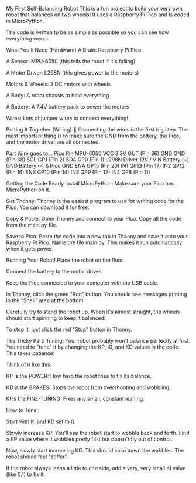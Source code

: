 My First Self-Balancing Robot
This is a fun project to build your very own robot that balances on two wheels! It uses a Raspberry Pi Pico and is coded in MicroPython.

The code is written to be as simple as possible so you can see how everything works.

What You'll Need (Hardware) 
A Brain: Raspberry Pi Pico

A Sensor: MPU-6050 (this tells the robot if it's falling)

A Motor Driver: L298N (this gives power to the motors)

Motors & Wheels: 2 DC motors with wheels

A Body: A robot chassis to hold everything

A Battery: A 7.4V battery pack to power the motors

Wires: Lots of jumper wires to connect everything!

Putting It Together (Wiring) 🔌
Connecting the wires is the first big step. The most important thing is to make sure the GND from the battery, the Pico, and the motor driver are all connected.

Part	Wire goes to...	Pico Pin
MPU-6050	VCC	3.3V OUT (Pin 36)
GND	GND (Pin 38)
SCL	GP1 (Pin 2)
SDA	GP0 (Pin 1)
L298N Driver	12V / VIN	Battery (+)
GND	Battery (-) & Pico GND
ENA	GP15 (Pin 20)
IN1	GP13 (Pin 17)
IN2	GP12 (Pin 16)
ENB	GP10 (Pin 14)
IN3	GP9 (Pin 12)
IN4	GP8 (Pin 11)


Getting the Code Ready
Install MicroPython: Make sure your Pico has MicroPython on it.

Get Thonny: Thonny is the easiest program to use for writing code for the Pico. You can download it for free.

Copy & Paste: Open Thonny and connect to your Pico. Copy all the code from the main.py file.

Save to Pico: Paste the code into a new tab in Thonny and save it onto your Raspberry Pi Pico. Name the file main.py. This makes it run automatically when it gets power.

Running Your Robot! 
Place the robot on the floor.

Connect the battery to the motor driver.

Keep the Pico connected to your computer with the USB cable.

In Thonny, click the green "Run" button. You should see messages printing in the "Shell" area at the bottom.

Carefully try to stand the robot up. When it's almost straight, the wheels should start spinning to keep it balanced!

To stop it, just click the red "Stop" button in Thonny.

The Tricky Part: Tuning! 
Your robot probably won't balance perfectly at first. You need to "tune" it by changing the KP, KI, and KD values in the code. This takes patience!

Think of it like this:

KP is the POWER: How hard the robot tries to fix its balance.

KD is the BRAKES: Stops the robot from overshooting and wobbling.

KI is the FINE-TUNING: Fixes any small, constant leaning.

How to Tune:

Start with KI and KD set to 0.

Slowly increase KP. You'll see the robot start to wobble back and forth. Find a KP value where it wobbles pretty fast but doesn't fly out of control.

Now, slowly start increasing KD. This should calm down the wobbles. The robot should feel "stiffer".

If the robot always leans a little to one side, add a very, very small KI value (like 0.1) to fix it.
